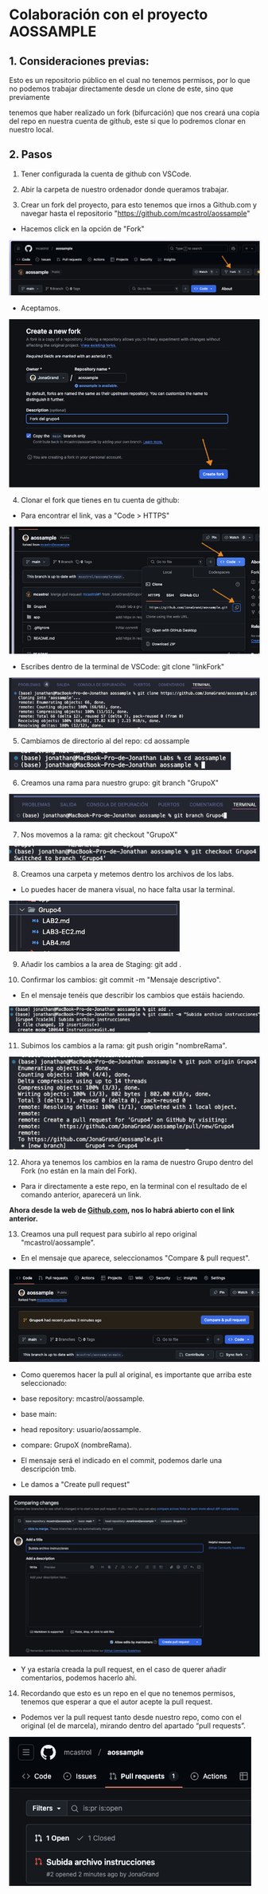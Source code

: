 # Colaboración con el proyecto AOSSAMPLE

## **1. Consideraciones previas:**

Esto es un repositorio público en el cual no tenemos permisos, por lo que no podemos trabajar directamente desde un clone de este, sino que previamente

tenemos que haber realizado un fork (bifurcación) que nos creará una copia del repo en nuestra cuenta de github, este si que lo podremos clonar en nuestro local.

## **2. Pasos**

1. Tener configurada la cuenta de github con VSCode.

2. Abir la carpeta de nuestro ordenador donde queramos trabajar.

3. Crear un fork del proyecto, para esto tenemos que irnos a Github.com y navegar hasta el repositorio "https://github.com/mcastrol/aossample"

- Hacemos click en la opción de "Fork"

![Screenshot 2024-12-12 at 12.21.51.png](imgInstrucciones/Screenshot_2024-12-12_at_12.21.51.png)

- Aceptamos.

![Screenshot 2024-12-12 at 12.22.12.png](imgInstrucciones/Screenshot_2024-12-12_at_12.22.12.png)

4. Clonar el fork que tienes en tu cuenta de github:

- Para encontrar el link, vas a "Code > HTTPS"

![Screenshot 2024-12-12 at 12.22.38.png](imgInstrucciones/Screenshot_2024-12-12_at_12.22.38.png)

- Escribes dentro de la terminal de VSCode: git clone "linkFork"

![Screenshot 2024-12-12 at 12.24.51.png](imgInstrucciones/Screenshot_2024-12-12_at_12.24.51.png)

5. Cambiamos de directorio al del repo: cd aossample

![image.png](imgInstrucciones/image.png)

6. Creamos una rama para nuestro grupo: git branch "GrupoX"

![Screenshot 2024-12-12 at 13.05.55.png](imgInstrucciones/Screenshot_2024-12-12_at_13.05.55.png)

7. Nos movemos a la rama: git checkout "GrupoX"

![Screenshot 2024-12-12 at 12.28.58.png](imgInstrucciones/Screenshot_2024-12-12_at_12.28.58.png)

8. Creamos una carpeta y metemos dentro los archivos de los labs.

- Lo puedes hacer de manera visual, no hace falta usar la terminal.

![Screenshot 2024-12-12 at 12.30.49.png](imgInstrucciones/Screenshot_2024-12-12_at_12.30.49.png)

9. Añadir los cambios a la area de Staging: git add .

10. Confirmar los cambios: git commit -m "Mensaje descriptivo".

- En el mensaje tenéis que describir los cambios que estáis haciendo.

![image.png](imgInstrucciones/image%201.png)

11. Subimos los cambios a la rama: git push origin "nombreRama".

![Screenshot 2024-12-12 at 12.37.00.png](imgInstrucciones/Screenshot_2024-12-12_at_12.37.00.png)

12. Ahora ya tenemos los cambios en la rama de nuestro Grupo dentro del Fork (no están en la main del Fork).

- Para ir directamente a este repo, en la terminal con el resultado de el comando anterior, aparecerá un link.

**Ahora desde la web de [Github.com](http://Github.com), nos lo habrá abierto con el link anterior.**

13. Creamos una pull request para subirlo al repo original "mcastrol/aossample".

- En el mensaje que aparece, seleccionamos "Compare & pull request".

![Screenshot 2024-12-12 at 12.42.05.png](imgInstrucciones/Screenshot_2024-12-12_at_12.42.05.png)

- Como queremos hacer la pull al original, es importante que arriba este seleccionado:

- base repository: mcastrol/aossample.

- base main:

- head repository: usuario/aossample.

- compare: GrupoX (nombreRama).

- El mensaje será el indicado en el commit, podemos darle una descripción tmb.

- Le damos a "Create pull request"

![Screenshot 2024-12-12 at 12.44.29.png](imgInstrucciones/Screenshot_2024-12-12_at_12.44.29.png)

- Y ya estaría creada la pull request, en el caso de querer añadir comentarios, podemos hacerlo ahi.

14. Recordando que esto es un repo en el que no tenemos permisos, tenemos que esperar a que el autor acepte la pull request.

- Podemos ver la pull request tanto desde nuestro repo, como con el original (el de marcela), mirando dentro del apartado “pull requests”.

![Screenshot 2024-12-12 at 12.46.42.png](imgInstrucciones/Screenshot_2024-12-12_at_12.46.42.png)